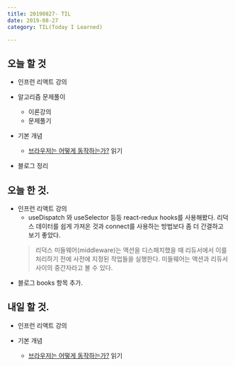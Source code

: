 ```yaml
---
title: 20190827- TIL
date: 2019-08-27
category: TIL(Today I Learned)

---
```


## 오늘 할 것

- 인프런 리액트 강의
  
- 알고리즘 문제풀이
  - 이론강의
  - 문제풀기
  
- 기본 개념
  - [브라우저는 어떻게 동작하는가?](https://d2.naver.com/helloworld/59361) 읽기

- 블로그 정리

## 오늘 한 것.
- 인프런 리액트 강의
  - useDispatch 와 useSelector 등등 react-redux hooks를 사용해봤다. 리덕스 데이터를 쉽게 가져온 것과
    connect를 사용하는 방법보다 좀 더 간결하고 보기 좋았다.
  > 리덕스 미들웨어(middleware)는 액션을 디스패치했을 때 리듀서에서 이를 처리하기 전에 사전에 지정된 작업들을 실행한다. 미들웨어는 액션과 리듀서  사이의 중간자라고 볼 수 있다.
- 블로그 books 항목 추가. 


## 내일 할 것.
- 인프런 리액트 강의

- 기본 개념
  - [브라우저는 어떻게 동작하는가?](https://d2.naver.com/helloworld/59361) 읽기